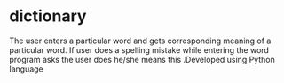 # dictionary
The user enters a particular word and gets corresponding meaning of a particular word. If user does a spelling mistake while entering the word program asks the user does he/she means this .Developed using
Python language

